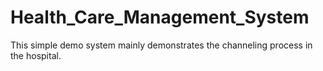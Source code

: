 # Health_Care_Management_System

This simple demo system mainly demonstrates the channeling process in the hospital.
